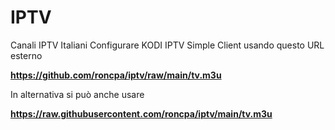 # IPTV
Canali IPTV Italiani
Configurare KODI IPTV Simple Client usando questo URL esterno
 
  **https://github.com/roncpa/iptv/raw/main/tv.m3u**


In alternativa si può anche usare

  **https://raw.githubusercontent.com/roncpa/iptv/main/tv.m3u**
